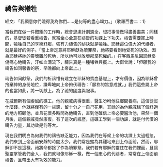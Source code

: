 ## 禱告與犧牲 ##

經文: 「我願意你們曉得我為你們……是何等的盡心竭力。」（歌羅西書二：1）



當我們在做一件艱鉅的工作時，總會思慮計劃週全，想把事情做得盡善盡美；同樣的，基督徒若看重禱告，就當全心全意在禱告的功課上下功夫。禱告需要擺上時間，犧牲自己的享樂舒服，強有力禱告的祕訣就是犧牲。耶穌這位偉大的代禱者，就是最好的例子。「當上帝定意將耶穌獻為贖罪祭，祂將要看到祂受死的功效。因為耶穌將祂的靈魂置於死地，所以祂可以敗壞那掌死權的。」在客西馬尼園耶穌憂傷痛心地禱告，汗如血滴流下，禱告真是一種犧牲與擺上。大衛曾說：「但願我的禱告如同馨香的祭，早晚都向上帝獻上。」

禱告如同獻祭，我們的祈禱惟有建立在耶穌的寶血基礎上，才有價值，因為耶穌曾捨棄神的身份地位，謙卑地向上帝俯伏禱告：「願祢的旨意成就。」我們這些屬上帝的也當如此，將一切獻上，為了祂的國度與服事。

在威爾斯有個虔誠的礦工，他的親戚病得很重，醫生吩咐他往鄉間養病，這信徒沒什麼錢，他就將僅有的一些錢，留十分之一自己花用，其餘的為他親戚租了個舒適的地方照顧他，並且花很多時間為他禱告，直到他確信上帝必要醫治他，果然一個月後，這個親戚竟然康復。有了這次的經歷，這礦工學到一個功課，就是付代價的禱告力量，其功效是何等大。

現在我們明白為何我們的禱告缺乏能力，因為我們在等候上帝的功課上太過輕忽，我們來到上帝面前安靜的時間太少，我們常是勉為其難地來到上帝面前。然而，耶穌卻不是這樣，祂將命都捨了作為贖罪祭。我們若有耶穌的靈住在我們裡面，且讓聖靈掌管我們全人，我們就可像耶穌一樣，做一個忠心的代禱者，常常在上帝面前禱告，且帶出大有功效的能力。